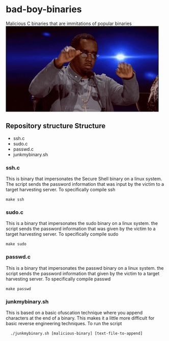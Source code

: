 # bad-boy-binaries
Malicious C binaries that are immitations of popular binaries
![main image](img/binaries.gif)

## Repository structure Structure
- ssh.c
- sudo.c 
- passwd.c
- junkmybinary.sh
### ssh.c 
This is binary that impersonates the Secure Shell binary on a linux system. The script sends the password information that was input by the victim to a target harvesting server.
To specifically compile ssh
```
make ssh
```
### sudo.c 
This is a binary that impersonates the sudo binary on a linux system. the script sends the password information that was given by the victim to a target harvesting server.
To specifically compile sudo
```
make sudo
```
### passwd.c
This is a binary that impersonates the passwd binary on a linux system. the script sends the password information that given by the victim to a target harvesting server.
To specifically compile passwd
```
make passwd
```

### junkmybinary.sh
This is based on a basic ofuscation technique where you append characters at the end of a binary. This makes it a little more difficult for basic reverse engineering techniques.
To run the script
```
  ./junkmybinary.sh [malicious-binary] [text-file-to-append]
```

